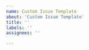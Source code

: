 ```yaml
---
name: Custom Issue Template
about: 'Custom Issue Template'
title: ''
labels: ''
assignees: ''

---
```



